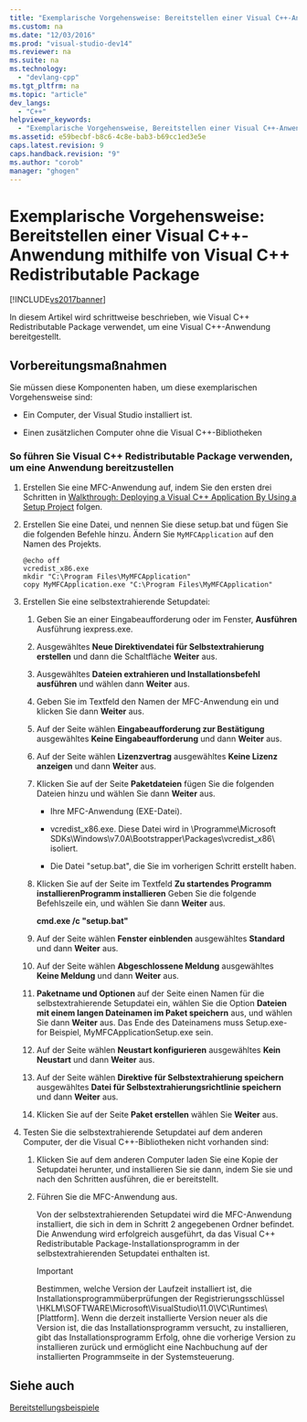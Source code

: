```yaml
---
title: "Exemplarische Vorgehensweise: Bereitstellen einer Visual C++-Anwendung mithilfe von Visual C++ Redistributable Package"
ms.custom: na
ms.date: "12/03/2016"
ms.prod: "visual-studio-dev14"
ms.reviewer: na
ms.suite: na
ms.technology: 
  - "devlang-cpp"
ms.tgt_pltfrm: na
ms.topic: "article"
dev_langs: 
  - "C++"
helpviewer_keywords: 
  - "Exemplarische Vorgehensweise, Bereitstellen einer Visual C++-Anwendung mit dem Redistributable Package"
ms.assetid: e59becbf-b8c6-4c8e-bab3-b69cc1ed3e5e
caps.latest.revision: 9
caps.handback.revision: "9"
ms.author: "corob"
manager: "ghogen"
---
```

# Exemplarische Vorgehensweise: Bereitstellen einer Visual C++-Anwendung mithilfe von Visual C++ Redistributable Package
[!INCLUDE[vs2017banner](../assembler/inline/includes/vs2017banner.md)]

In diesem Artikel wird schrittweise beschrieben, wie Visual C\+\+ Redistributable Package verwendet, um eine Visual C\+\+\-Anwendung bereitgestellt.  
  
## Vorbereitungsmaßnahmen  
 Sie müssen diese Komponenten haben, um diese exemplarischen Vorgehensweise sind:  
  
-   Ein Computer, der Visual Studio installiert ist.  
  
-   Einen zusätzlichen Computer ohne die Visual C\+\+\-Bibliotheken  
  
### So führen Sie Visual C\+\+ Redistributable Package verwenden, um eine Anwendung bereitzustellen  
  
1.  Erstellen Sie eine MFC\-Anwendung auf, indem Sie den ersten drei Schritten in [Walkthrough: Deploying a Visual C\+\+ Application By Using a Setup Project](../ide/deploying-visual-cpp-application-by-using-the-vcpp-redistributable-package.md) folgen.  
  
2.  Erstellen Sie eine Datei, und nennen Sie diese setup.bat und fügen Sie die folgenden Befehle hinzu.  Ändern Sie `MyMFCApplication` auf den Namen des Projekts.  
  
    ```  
    @echo off  
    vcredist_x86.exe  
    mkdir "C:\Program Files\MyMFCApplication"  
    copy MyMFCApplication.exe "C:\Program Files\MyMFCApplication"  
    ```  
  
3.  Erstellen Sie eine selbstextrahierende Setupdatei:  
  
    1.  Geben Sie an einer Eingabeaufforderung oder im Fenster, **Ausführen** Ausführung iexpress.exe.  
  
    2.  Ausgewähltes **Neue Direktivendatei für Selbstextrahierung erstellen** und dann die Schaltfläche **Weiter** aus.  
  
    3.  Ausgewähltes **Dateien extrahieren und Installationsbefehl ausführen** und wählen dann **Weiter** aus.  
  
    4.  Geben Sie im Textfeld den Namen der MFC\-Anwendung ein und klicken Sie dann **Weiter** aus.  
  
    5.  Auf der Seite wählen **Eingabeaufforderung zur Bestätigung** ausgewähltes **Keine Eingabeaufforderung** und dann **Weiter** aus.  
  
    6.  Auf der Seite wählen **Lizenzvertrag** ausgewähltes **Keine Lizenz anzeigen** und dann **Weiter** aus.  
  
    7.  Klicken Sie auf der Seite **Paketdateien** fügen Sie die folgenden Dateien hinzu und wählen Sie dann **Weiter** aus.  
  
        -   Ihre MFC\-Anwendung \(EXE\-Datei\).  
  
        -   vcredist\_x86.exe.  Diese Datei wird in \\Programme\\Microsoft SDKs\\Windows\\v7.0A\\Bootstrapper\\Packages\\vcredist\_x86\\ isoliert.  
  
        -   Die Datei "setup.bat", die Sie im vorherigen Schritt erstellt haben.  
  
    8.  Klicken Sie auf der Seite im Textfeld **Zu startendes Programm installierenProgramm installieren** Geben Sie die folgende Befehlszeile ein, und wählen Sie dann **Weiter** aus.  
  
         **cmd.exe \/c "setup.bat"**  
  
    9. Auf der Seite wählen **Fenster einblenden** ausgewähltes **Standard** und dann **Weiter** aus.  
  
    10. Auf der Seite wählen **Abgeschlossene Meldung** ausgewähltes **Keine Meldung** und dann **Weiter** aus.  
  
    11. **Paketname und Optionen** auf der Seite einen Namen für die selbstextrahierende Setupdatei ein, wählen Sie die Option **Dateien mit einem langen Dateinamen im Paket speichern** aus, und wählen Sie dann **Weiter** aus.  Das Ende des Dateinamens muss Setup.exe\-for Beispiel, MyMFCApplicationSetup.exe sein.  
  
    12. Auf der Seite wählen **Neustart konfigurieren** ausgewähltes **Kein Neustart** und dann **Weiter** aus.  
  
    13. Auf der Seite wählen **Direktive für Selbstextrahierung speichern** ausgewähltes **Datei für Selbstextrahierungsrichtlinie speichern** und dann **Weiter** aus.  
  
    14. Klicken Sie auf der Seite **Paket erstellen** wählen Sie **Weiter** aus.  
  
4.  Testen Sie die selbstextrahierende Setupdatei auf dem anderen Computer, der die Visual C\+\+\-Bibliotheken nicht vorhanden sind:  
  
    1.  Klicken Sie auf dem anderen Computer laden Sie eine Kopie der Setupdatei herunter, und installieren Sie sie dann, indem Sie sie und nach den Schritten ausführen, die er bereitstellt.  
  
    2.  Führen Sie die MFC\-Anwendung aus.  
  
         Von der selbstextrahierenden Setupdatei wird die MFC\-Anwendung installiert, die sich in dem in Schritt 2 angegebenen Ordner befindet.  Die Anwendung wird erfolgreich ausgeführt, da das Visual C\+\+ Redistributable Package\-Installationsprogramm in der selbstextrahierenden Setupdatei enthalten ist.  
  
        > [!IMPORTANT]
        >  Bestimmen, welche Version der Laufzeit installiert ist, die Installationsprogrammüberprüfungen der Registrierungsschlüssel \\HKLM\\SOFTWARE\\Microsoft\\VisualStudio\\11.0\\VC\\Runtimes\\\[Plattform\].  Wenn die derzeit installierte Version neuer als die Version ist, die das Installationsprogramm versucht, zu installieren, gibt das Installationsprogramm Erfolg, ohne die vorherige Version zu installieren zurück und ermöglicht eine Nachbuchung auf der installierten Programmseite in der Systemsteuerung.  
  
## Siehe auch  
 [Bereitstellungsbeispiele](../ide/deployment-examples.md)